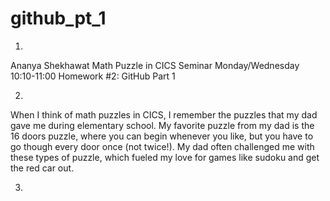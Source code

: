 # github_pt_1
1. 
Ananya Shekhawat 
Math Puzzle in CICS Seminar 
Monday/Wednesday 10:10-11:00
Homework #2: GitHub Part 1

2. 
When I think of math puzzles in CICS, I remember the puzzles that my dad gave me during 
elementary school. My favorite puzzle from my dad is the 16 doors puzzle, where you can 
begin whenever you like, but you have to go though every door once (not twice!). My dad 
often challenged me with these types of puzzle, which fueled my love for games like sudoku
and get the red car out. 


3. 
